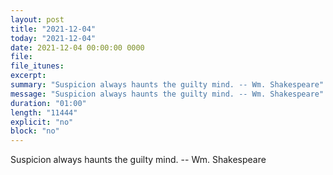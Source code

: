 ```yaml
---
layout: post
title: "2021-12-04"
today: "2021-12-04"
date: 2021-12-04 00:00:00 0000
file:
file_itunes:
excerpt:
summary: "Suspicion always haunts the guilty mind. -- Wm. Shakespeare"
message: "Suspicion always haunts the guilty mind. -- Wm. Shakespeare"
duration: "01:00"
length: "11444"
explicit: "no"
block: "no"
---
```

Suspicion always haunts the guilty mind. -- Wm. Shakespeare

